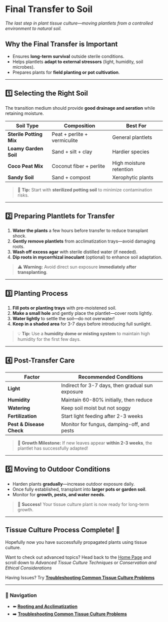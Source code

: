 # **Final Transfer to Soil**
_The last step in plant tissue culture—moving plantlets from a controlled environment to natural soil._

## **Why the Final Transfer is Important**
- Ensures **long-term survival** outside sterile conditions.
- Helps plantlets **adapt to external stressors** (light, humidity, soil microbes).
- Prepares plants for **field planting or pot cultivation**.

---

## **1️⃣ Selecting the Right Soil**
The transition medium should provide **good drainage and aeration** while retaining moisture.

| **Soil Type**           | **Composition**              | **Best For**            |
| ----------------------- | ---------------------------- | ----------------------- |
| **Sterile Potting Mix** | Peat + perlite + vermiculite | General plantlets       |
| **Loamy Garden Soil**   | Sand + silt + clay           | Hardier species         |
| **Coco Peat Mix**       | Coconut fiber + perlite      | High moisture retention |
| **Sandy Soil**          | Sand + compost               | Xerophytic plants       |

> 🌱 **Tip:** Start with **sterilized potting soil** to minimize contamination risks.

---

## **2️⃣ Preparing Plantlets for Transfer**
1. **Water the plants** a few hours before transfer to reduce transplant shock.
2. **Gently remove plantlets** from acclimatization trays—avoid damaging roots.
3. **Wash off excess agar** with sterile distilled water (if needed).
4. **Dip roots in mycorrhizal inoculant** (optional) to enhance soil adaptation.

> ⚠ **Warning:** Avoid direct sun exposure **immediately after transplanting**.

---

## **3️⃣ Planting Process**
1. **Fill pots or planting trays** with pre-moistened soil.
2. **Make a small hole** and gently place the plantlet—cover roots lightly.
3. **Water lightly** to settle the soil—do not overwater!
4. **Keep in a shaded area** for 3-7 days before introducing full sunlight.

> 💡 **Tip:** Use a **humidity dome or misting system** to maintain high humidity for the first few days.

---

## **4️⃣ Post-Transfer Care**
| **Factor** | **Recommended Conditions** |
|-----------|--------------------------|
| **Light** | Indirect for 3-7 days, then gradual sun exposure |
| **Humidity** | Maintain 60-80% initially, then reduce |
| **Watering** | Keep soil moist but not soggy |
| **Fertilization** | Start light feeding after 2-3 weeks |
| **Pest & Disease Check** | Monitor for fungus, damping-off, and pests |

> 🌿 **Growth Milestone:** If new leaves appear **within 2-3 weeks**, the plantlet has successfully adapted!

---

## **5️⃣ Moving to Outdoor Conditions**
- Harden plants **gradually**—increase outdoor exposure daily.
- Once fully established, transplant into **larger pots or garden soil**.
- Monitor for **growth, pests, and water needs**.

> 🚀 **Success!** Your tissue culture plant is now ready for long-term growth.

---

## **Tissue Culture Process Complete! 🎉**
Hopefully now you have successfully propagated plants using tissue culture.

Want to check out advanced topics? Head back to the [Home Page](/index.md) and scroll down to _Advanced Tissue Culture Techniques_ or _Conservation and Ethical Considerations_

Having Issues? Try **[Troubleshooting Common Tissue Culture Problems](/pages/troubleshooting-common-tissue-culture-problems.md)**

---

### 🔗 **Navigation**
- ⬅️ **[Rooting and Acclimatization](/pages/rooting-and-acclimatization.md)**
- ➡️ **[Troubleshooting Common Tissue Culture Problems](/pages/troubleshooting-common-tissue-culture-problems.md)**
